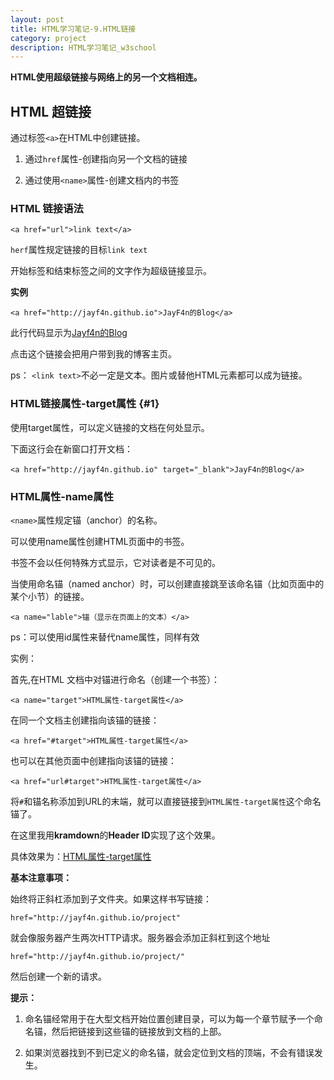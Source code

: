 ```yaml
---
layout: post
title: HTML学习笔记-9.HTML链接
category: project
description: HTML学习笔记_w3school
---
```


**HTML使用超级链接与网络上的另一个文档相连。**

## HTML 超链接

通过标签`<a>`在HTML中创建链接。

1. 通过`href`属性-创建指向另一个文档的链接

2. 通过使用`<name>`属性-创建文档内的书签

### HTML 链接语法

    <a href="url">link text</a>

`herf`属性规定链接的目标`link text`

开始标签和结束标签之间的文字作为超级链接显示。

**实例**

    <a href="http://jayf4n.github.io">JayF4n的Blog</a>

此行代码显示为[Jayf4n的Blog](http://jayf4n.github.io)

点击这个链接会把用户带到我的博客主页。

ps： `<link text>`不必一定是文本。图片或替他HTML元素都可以成为链接。

### HTML链接属性-target属性  {#1}

使用target属性，可以定义链接的文档在何处显示。

下面这行会在新窗口打开文档：

    <a href="http://jayf4n.github.io" target="_blank">JayF4n的Blog</a>

### HTML属性-name属性

`<name>`属性规定锚（anchor）的名称。

可以使用name属性创建HTML页面中的书签。

书签不会以任何特殊方式显示，它对读者是不可见的。

当使用命名锚（named anchor）时，可以创建直接跳至该命名锚（比如页面中的某个小节）的链接。

    <a name="lable">锚（显示在页面上的文本）</a>

ps：可以使用id属性来替代name属性，同样有效

实例：

首先,在HTML 文档中对锚进行命名（创建一个书签）：

    <a name="target">HTML属性-target属性</a>

在同一个文档主创建指向该锚的链接：

    <a href="#target">HTML属性-target属性</a>

也可以在其他页面中创建指向该锚的链接：

    <a href="url#target">HTML属性-target属性</a>

将`#`和锚名称添加到URL的末端，就可以直接链接到`HTML属性-target属性`这个命名锚了。

在这里我用**kramdown**的**Header ID**实现了这个效果。

具体效果为：[HTML属性-target属性](#1)

**基本注意事项：**

始终将正斜杠添加到子文件夹。如果这样书写链接：

    href="http://jayf4n.github.io/project"

就会像服务器产生两次HTTP请求。服务器会添加正斜杠到这个地址

    href="http://jayf4n.github.io/project/"

然后创建一个新的请求。

**提示：**

1. 命名锚经常用于在大型文档开始位置创建目录，可以为每一个章节赋予一个命名锚，然后把链接到这些锚的链接放到文档的上部。

2. 如果浏览器找到不到已定义的命名锚，就会定位到文档的顶端，不会有错误发生。
